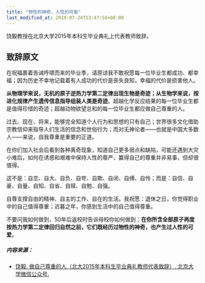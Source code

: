 ```yaml
---
title: "物性的神奇，人性的可爱"
last_modified_at: 2019-07-24T13:47:56+08:00
---
```


饶毅教授在北京大学2015年本科生毕业典礼上代表教师致辞。

## 致辞原文

在祝福裹着告诫呼啸而来的毕业季，请原谅我不敢祝愿每一位毕业生都成功、都幸福；因为历史不幸地记载着有人成功的代价是丧失良知，幸福的代价是损害他人。

**从物理学来说，无机的原子逆热力学第二定律出现生物是奇迹；从生物学来说，按进化规律产生遗传信息指导组装人类是奇迹**。超越化学反应结果的每一位毕业生都是值得珍惜的奇迹；超越动物欲望总和的每一位毕业生都应做自己尊重的人。


过去、现在、将来，能够完全知道个人行为和思想的只有自己；世界很多文化借助宗教信仰来指导人们生活的信念和世俗行为；而对无神论者——也就是中国大多数人——来说，自我尊重是重要的正道。

在你们加入社会后看到各种离奇现象，知道自己更多弱点和缺陷，可能还遇到大灾小难后，如何在诱惑和艰难中保持人性的尊严、赢得自己的尊重并非易事，但却很值得。

这不是：自恋、自大、自负、自夸、自欺、自闭、自缚、自怜；而是：自信、自豪、自量、自知、自省、自赎、自勉、自强。

自尊支撑自由的精神、自主的工作、自在的生活。我祝愿：退休之日，你觉得职业中的自己值得尊重；迟暮之年，你感到生活中的自己值得尊重。

不要问我如何做到，50年后返校时告诉母校你如何做到：**在你所含全部原子再度按热力学第二定律回归自然之前，它们既经历过物性的神奇，也产生过人性的可爱**。



##### 内容来源：

* [饶毅. 做自己尊重的人（北大2015年本科生毕业典礼教师代表致辞）. 北京大学微信公众号.](https://mp.weixin.qq.com/s?__biz=MzA3OTE0MjQzMw==&mid=208974791&idx=2&sn=b71821e8e8800f334a5fc739e3dbc059&chksm=16381889214f919f23b5343c3ed604cece96771940e871290e52a7e3dada6d95feac52fc0590&mpshare=1&scene=1&srcid=0724qV7aNdtoEkRjC3bxQ1Cz&sharer_sharetime=1563945484052&sharer_shareid=710b18bb8ce66d59ea8ae7dc124187ae&key=21af99286a7cd6ccb4b684d2f5849d9e8ae259b3a7dcf93264aa4a53065a81fa8a15d9a886a47843b70d84e87a54387ea6942edaf061279e3b216f13b2d2415bf646d482058fb7b7d09219f7ad7afc63&ascene=1&uin=MjA4ODY5OTE4MA%3D%3D&devicetype=Windows+10&version=62060834&lang=zh_CN&pass_ticket=vKPfSaUIY48Cy0x1jfGItQEgegqS5hjL4j0Ly6Gn2uOFJ1aCPUPI1%2BqIB4EwuiMh)